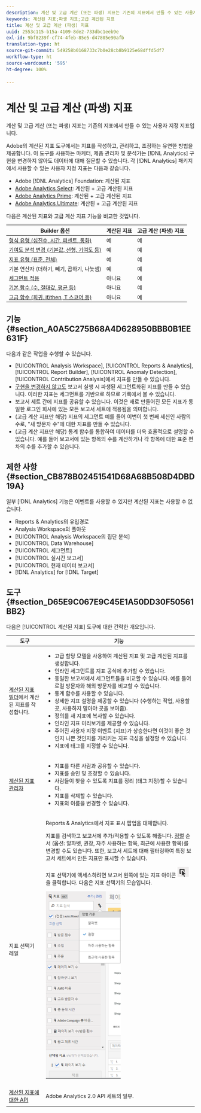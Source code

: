 ```yaml
---
description: 계산 및 고급 계산 (또는 파생) 지표는 기존의 지표에서 만들 수 있는 사용자 지정 지표입니다.
keywords: 계산된 지표;파생 지표;고급 계산된 지표
title: 계산 및 고급 계산 (파생) 지표
uuid: 2553c115-b15a-4109-8de2-733dbc1eeb9e
exl-id: 9bf8239f-cf74-4feb-85e5-d47805e90afb
translation-type: ht
source-git-commit: 549258b0168733c7b0e28cb8b9125e68dffd5df7
workflow-type: ht
source-wordcount: '595'
ht-degree: 100%

---
```


# 계산 및 고급 계산 (파생) 지표

계산 및 고급 계산 (또는 파생) 지표는 기존의 지표에서 만들 수 있는 사용자 지정 지표입니다.

Adobe의 계산된 지표 도구에서는 지표를 작성하고, 관리하고, 조정하는 유연한 방법을 제공합니다. 이 도구를 사용하는 마케터, 제품 관리자 및 분석가는 [!DNL Analytics] 구현을 변경하지 않아도 데이터에 대해 질문할 수 있습니다. 각 [!DNL Analytics] 패키지에서 사용할 수 있는 사용자 지정 지표는 다음과 같습니다.

* Adobe [!DNL Analytics] Foundation: 계산된 지표
* [Adobe Analytics Select](https://www.adobe.com/kr/data-analytics-cloud/analytics/select.html): 계산된 + 고급 계산된 지표
* [Adobe Analytics Prime](https://www.adobe.com/kr/data-analytics-cloud/analytics/prime.html): 계산된 + 고급 계산된 지표
* [Adobe Analytics Ultimate](https://www.adobe.com/kr/data-analytics-cloud/analytics/ultimate.html): 계산된 + 고급 계산된 지표

다음은 계산된 지표와 고급 계산 지표 기능을 비교한 것입니다.

| Builder 옵션 | 계산된 지표 | 고급 계산 (파생) 지표 |
|---|---|---|
| [형식 유형 (십진수, 시간, 퍼센트, 통화)](/help/components/c-calcmetrics/c-workflow/cm-workflow/c-build-metrics/cm-build-metrics.md) | 예 | 예 |
| [기여도 분석 변경 (기본값, 선형, 기여도 등)](/help/components/c-calcmetrics/c-workflow/cm-workflow/c-build-metrics/m-metric-type-alloc.md) | 예 | 예 |
| [지표 유형 (표준, 전체)](/help/components/c-calcmetrics/c-workflow/cm-workflow/c-build-metrics/m-metric-type-alloc.md) | 예 | 예 |
| 기본 연산자 (더하기, 빼기, 곱하기, 나눗셈) | 예 | 예 |
| [세그먼트 적용](/help/components/c-calcmetrics/c-workflow/cm-workflow/c-build-metrics/metrics-with-segments.md) | 아니요 | 예 |
| [기본 함수 (수, 절대값, 평균 등)](/help/components/c-calcmetrics/cm-reference/cm-functions.md) | 아니요 | 예 |
| [고급 함수 (회귀, if/then, T 스코어 등)](/help/components/c-calcmetrics/cm-reference/cm-adv-functions.md) | 아니요 | 예 |

## 기능 {#section_A0A5C275B68A4D628950BBB0B1EE631F}

다음과 같은 작업을 수행할 수 있습니다.

* [!UICONTROL Analysis Workspace], [!UICONTROL Reports &amp; Analytics], [!UICONTROL Report Builder], [!UICONTROL Anomaly Detection], [!UICONTROL Contribution Analysis]에서 지표를 만들 수 있습니다.
* [구현을 변경하지 않고도](https://youtu.be/CuQTm9RaUpY) 보고서 실행 시 파생된 세그먼트화된 지표를 만들 수 있습니다. 이러한 지표는 세그먼트를 기반으로 하므로 기록에서 볼 수 있습니다.
* 보고서 세트 간에 지표를 공유할 수 있습니다. 이것은 새로 만들어진 모든 지표가 동일한 로그인 회사에 있는 모든 보고서 세트에 적용됨을 의미합니다.
*  (고급 계산 지표만 해당) 지표의 세그먼트 예를 들어 이번이 첫 번째 세션인 사람의 수로, &quot;새 방문자 수&quot;에 대한 지표를 만들 수 있습니다.
*  (고급 계산 지표만 해당) 통계 함수를 통합하여 데이터를 더욱 효율적으로 설명할 수 있습니다. 예를 들어 보고서에 있는 항목의 수를 계산하거나 각 항목에 대한 표준 편차의 수를 추가할 수 있습니다.

## 제한 사항 {#section_CB878B02451541D68A68B508D4DBD19A}

일부 [!DNL Analytics] 기능은 이벤트를 사용할 수 있지만 계산된 지표는 사용할 수 없습니다.

* Reports &amp; Analytics의 유입경로
* Analysis Workspace의 폴아웃
* [!UICONTROL Analysis Workspace의 집단 분석]
* [!UICONTROL Data Warehouse]
* [!UICONTROL 세그먼트]
* [!UICONTROL 실시간 보고서]
* [!UICONTROL 현재 데이터 보고서]
* [!DNL Analytics] for [!DNL Target]

## 도구 {#section_D65E9C067E9C45E1A50DD30F50561BB2}

다음은 [!UICONTROL 계산된 지표] 도구에 대한 간략한 개요입니다.

<table id="table_520AFE97DB514958ABE23FD3C9CE0ABD"> 
 <thead> 
  <tr> 
   <th colname="col1" class="entry"> 도구 </th> 
   <th colname="col2" class="entry"> 기능 </th> 
  </tr>
 </thead>
 <tbody> 
  <tr> 
   <td colname="col1"><a href="/help/components/c-calcmetrics/c-workflow/cm-workflow/c-build-metrics/cm-build-metrics.md"  >계산된 지표 빌더</a>에서 계산된 지표를 작성합니다. </td> 
   <td colname="col2"> 
    <ul id="ul_E6F02AB9DF204C2F9A0AC92A31594B3E"> 
     <li id="li_A4A6E716374243A190C539A3F4A41C0C">고급 할당 모델을 사용하여 계산된 지표 및 고급 계산된 지표를 생성합니다. </li> 
     <li id="li_C8C97BA4E227463E98077ABA5818FFC6">인라인 세그먼트를 지표 공식에 추가할 수 있습니다. </li> 
     <li id="li_8503D9E06A3C46569B5CDB4B90F72446">동일한 보고서에서 세그먼트들을 비교할 수 있습니다. 예를 들어 로컬 방문자와 해외 방문자를 비교할 수 있습니다. </li> 
     <li id="li_4B528FDE1F96400DBA0D3276408FF919">통계 함수를 사용할 수 있습니다. </li> 
     <li id="li_C1162B1EA6784B8189A8A87E2B0DA79A">상세한 지표 설명을 제공할 수 있습니다 (수행하는 작업, 사용할 곳, 사용하지 말아야 곳을 보여줌). </li> 
     <li id="li_DEA13F5E8BF94AF1B311C467FE6E2A74">정의를 새 지표에 복사할 수 있습니다. </li> 
     <li id="li_8C21F55015D44910904202D2BF74221C">인라인 지표 미리보기를 제공할 수 있습니다. </li> 
     <li id="li_3704F66C321C477F9D4F52E068C231BD">주어진 사용자 지정 이벤트 (지표)가 상승한다면 이것이 좋은 것인지 나쁜 것인지를 가리키는 지표 극성을 설정할 수 있습니다. </li> 
     <li id="li_9D45319FA965476FB1C90DE8AA72BBD7">지표에 태그를 지정할 수 있습니다. </li> 
    </ul> </td> 
  </tr> 
  <tr> 
   <td colname="col1"><a href="/help/components/c-calcmetrics/c-workflow/cm-workflow/cm-manager.md"  > 계산된 지표 관리자</a> </td> 
   <td colname="col2"> 
    <ul id="ul_E4D20D5DD3904CC6A85785B5BD4C1B1E"> 
     <li id="li_E0B216BA1478406EB6212263DF71D85B">지표를 다른 사람과 공유할 수 있습니다. </li> 
     <li id="li_96EB16FAF3454211AAEF78EA5B08927F">지표를 승인 및 조정할 수 있습니다. </li> 
     <li id="li_3ADBD2428EAC4B0AA61222D87C3AF2B7">사람들이 찾을 수 있도록 지표를 정리 (태그 지정)할 수 있습니다. </li> 
     <li id="li_726F3C3390744E49BA63606FE196880E">지표를 삭제할 수 있습니다. </li> 
     <li id="li_F306BA4FA8AF4A6E987BA62634659A2F">지표의 이름을 변경할 수 있습니다. </li> 
    </ul> </td> 
  </tr> 
  <tr> 
   <td colname="col1"> 지표 선택기 레일 </td> 
   <td colname="col2"> <p>Reports &amp; Analytics에서 <span class="uicontrol">지표 표시</span><span class="uicontrol"> 팝업을 대체합니다</span>. </p> <p>지표를 검색하고 보고서에 추가/적용할 수 있도록 해줍니다.   <a href="/help/components/c-calcmetrics/c-workflow/cm-workflow/cm-finding.md"  >정렬</a> 순서 (옵션: 알파벳, 권장, 자주 사용하는 항목, 최근에 사용한 항목)를 변경할 수도 있습니다. 또한, 보고서 세트에 대해 필터링하여 특정 보고서 세트에서 만든 지표만 표시할 수 있습니다. </p> <p>지표 선택기에 액세스하려면 보고서 왼쪽에 있는 지표 아이콘 <img placement="inline"  src="assets/metrics_icon.png" width="30px" id="image_2C6F20B4E634486B95BACD4CA47EF991" />을 클릭합니다. 다음은 지표 선택기의 모습입니다. </p> <p><img src="assets/metrics_rail.png" width="200px" id="image_379523E9AFEC4CF08D20C42C740AA358" /> </p> </td> 
  </tr> 
  <tr> 
   <td colname="col1"><a href="https://www.adobe.io/apis/experiencecloud/analytics/docs.html#!AdobeDocs/analytics-2.0-apis/master/README.md"  > 계산된 지표에 대한 API</a> </td> 
   <td colname="col2"> <p>Adobe Analytics 2.0 API 세트의 일부. </p> </td> 
  </tr> 
 </tbody> 
</table>
